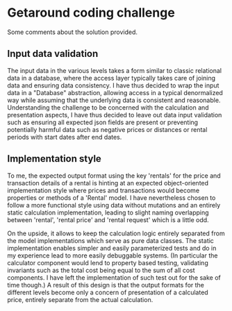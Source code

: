 # Getaround coding challenge

Some comments about the solution provided.

## Input data validation

The input data in the various levels takes a form similar to classic relational data in a database, where the access
layer typically takes care of joining data and ensuring data consistency. I have thus decided to wrap the input data
in a "Database" abstraction, allowing access in a typical denormalized way while assuming that the underlying data is
consistent and reasonable. Understanding the challenge to be concerned with the calculation and presentation aspects,
I have thus decided to leave out data input validation such as ensuring all expected json fields are present or
preventing potentially harmful data such as negative prices or distances or rental periods with start dates after
end dates.

## Implementation style

To me, the expected output format using the key 'rentals' for the price and transaction details of a rental is hinting
at an expected object-oriented implementation style where prices and transactions would become properties or methods
of a 'Rental' model. I have nevertheless chosen to follow a more functional style using data without mutations and an
entirely static calculation implementation, leading to slight naming overlapping between 'rental', 'rental price' and
'rental request' which is a little odd.

On the upside, it allows to keep the calculation logic entirely separated from the model implementations which serve
as pure data classes. The static implementation enables simpler and easily parameterized tests and do in my experience
lead to more easily debuggable systems. (In particular the calculator component would lend to property based testing,
validating invariants such as the total cost being equal to the sum of all cost components. I have left the
implementation of such test out for the sake of time though.) A result of this design is that the output formats for
the different levels become only a concern of presentation of a calculated price, entirely separate from the actual
calculation.
